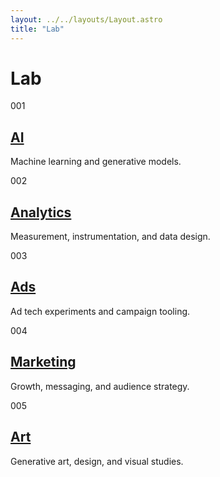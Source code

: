 ```yaml
---
layout: ../../layouts/Layout.astro
title: "Lab"
---
```

<div class="container">
  <h1>Lab</h1>
  <div class="grid">
    <article class="card span-4">
      <div class="label mono">001</div>
      <div>
        <h2><a href="/lab/ai/">AI</a></h2>
        <p>Machine learning and generative models.</p>
      </div>
    </article>
    <article class="card span-4">
      <div class="label mono">002</div>
      <div>
        <h2><a href="/lab/analytics/">Analytics</a></h2>
        <p>Measurement, instrumentation, and data design.</p>
      </div>
    </article>
    <article class="card span-4">
      <div class="label mono">003</div>
      <div>
        <h2><a href="/lab/ads/">Ads</a></h2>
        <p>Ad tech experiments and campaign tooling.</p>
      </div>
    </article>
    <article class="card span-4">
      <div class="label mono">004</div>
      <div>
        <h2><a href="/lab/marketing/">Marketing</a></h2>
        <p>Growth, messaging, and audience strategy.</p>
      </div>
    </article>
    <article class="card span-4">
      <div class="label mono">005</div>
      <div>
        <h2><a href="/lab/art/">Art</a></h2>
        <p>Generative art, design, and visual studies.</p>
      </div>
    </article>
  </div>
</div>
